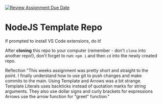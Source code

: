[![Review Assignment Due Date](https://classroom.github.com/assets/deadline-readme-button-24ddc0f5d75046c5622901739e7c5dd533143b0c8e959d652212380cedb1ea36.svg)](https://classroom.github.com/a/o08H9aZ6)
# NodeJS Template Repo

If prompted to install VS Code extensions, do it!

After **cloning** this repo to your computer (remember - don't `clone` into another repo!), don't forget to run: `npm i` and then `cd` into the newly created repo.

Reflection
"This weeks assignment was pretty short and straight to the point. I finally understand how to use git to push changes and make commits to the main. Using Template and Arrows was a bit strange. Template Literals uses backticks instead of quotation marks for string arguments. They also use dollar signs and curly brackets for expressions
 Arrows use the arrow function for "greet" function."